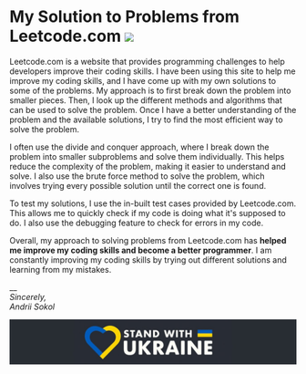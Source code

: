 # My Solution to Problems from Leetcode.com <img src="https://media.giphy.com/media/ZECV5BL5Y6aM1M4Szj/giphy.gif" width="50">

Leetcode.com is a website that provides programming challenges to help developers improve their coding skills. I have been using this site to help me improve my coding skills, and I have come up with my own solutions to some of the problems. My approach is to first break down the problem into smaller pieces. Then, I look up the different methods and algorithms that can be used to solve the problem. Once I have a better understanding of the problem and the available solutions, I try to find the most efficient way to solve the problem.

I often use the divide and conquer approach, where I break down the problem into smaller subproblems and solve them individually. This helps reduce the complexity of the problem, making it easier to understand and solve. I also use the brute force method to solve the problem, which involves trying every possible solution until the correct one is found.

To test my solutions, I use the in-built test cases provided by Leetcode.com. This allows me to quickly check if my code is doing what it's supposed to do. I also use the debugging feature to check for errors in my code.

Overall, my approach to solving problems from Leetcode.com has **helped me improve my coding skills and become a better programmer**. I am constantly improving my coding skills by trying out different solutions and learning from my mistakes.

__<br/>
*Sincerely, <br/>
Andrii Sokol*

<img src="https://github.com/akunopaka/akunopaka/blob/main/img/Stand_with_Ukraine_Footer_h200.jpeg" title="Stand with Ukraine" alt="Stand with Ukraine" />
